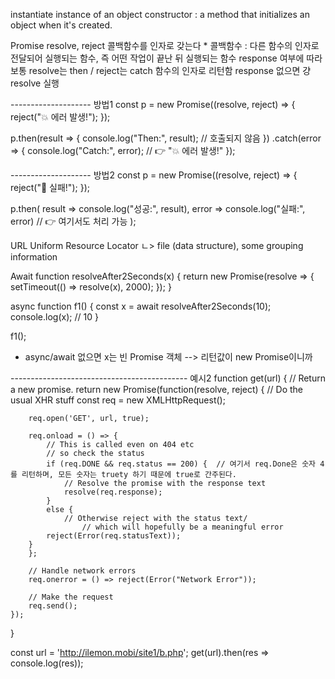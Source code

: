 instantiate instance of an object
constructor : a method that initializes an object when it's created.

Promise
	resolve, reject 콜백함수를 인자로 갖는다 
	* 콜백함수 : 다른 함수의 인자로 전달되어 실행되는 함수, 즉 어떤 작업이 끝난 뒤 실행되는 함수 
	response 여부에 따라 보통 resolve는 then / reject는 catch 함수의 인자로 리턴함
	response 없으면 걍 resolve 실행 

-------------------- 방법1
const p = new Promise((resolve, reject) => {
  reject("💥 에러 발생!");
});

p.then(result => {
  console.log("Then:", result); // 호출되지 않음
})
.catch(error => {
  console.log("Catch:", error); // 👉 "💥 에러 발생!"
});

-------------------- 방법2
const p = new Promise((resolve, reject) => {
  reject("🚨 실패!");
});

p.then(
  result => console.log("성공:", result),
  error => console.log("실패:", error) // 👉 여기서도 처리 가능
);


URL
Uniform Resource Locator
		ㄴ> file (data structure), some grouping information

Await
function resolveAfter2Seconds(x) {
	return new Promise(resolve => {
		setTimeout(() => resolve(x), 2000);
	});
}

async function f1() {
	const x = await resolveAfter2Seconds(10);
	console.log(x); // 10
}

f1();

* async/await 없으면 x는 빈 Promise 객체 --> 리턴값이 new Promise이니까 


-------------------------------------------- 예시2
function get(url) {
	// Return a new promise.
	return new  Promise(function(resolve, reject) {
		// Do the usual XHR stuff
		const req = new XMLHttpRequest();
	
		req.open('GET', url, true);

		req.onload = () => {
			// This is called even on 404 etc
			// so check the status
			if (req.DONE && req.status == 200) {  // 여기서 req.Done은 숫자 4를 리턴하며, 모든 숫자는 truety 하기 때문에 true로 간주된다. 
				// Resolve the promise with the response text
				resolve(req.response);
			}
			else {
				// Otherwise reject with the status text/
					// which will hopefully be a meaningful error
			reject(Error(req.statusText));
		}
		};

		// Handle network errors
		req.onerror = () => reject(Error("Network Error"));
		
		// Make the request
		req.send();
	});
}

const url = 'http://ilemon.mobi/site1/b.php';
get(url).then(res => console.log(res));